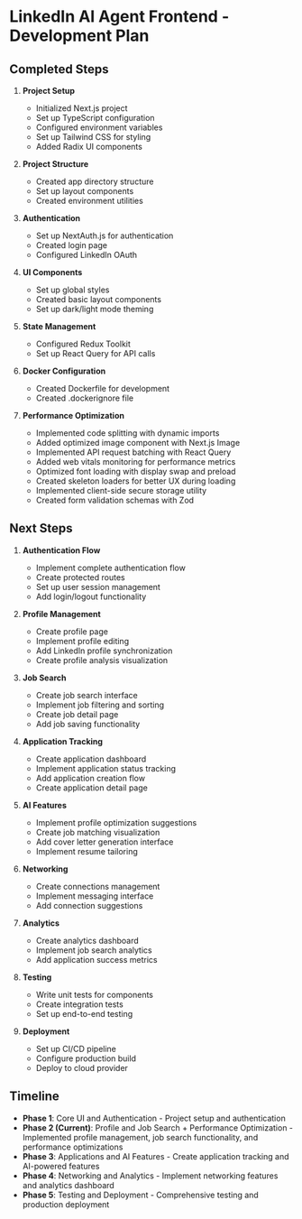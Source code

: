 # LinkedIn AI Agent Frontend - Development Plan

## Completed Steps

1. **Project Setup**
   - Initialized Next.js project
   - Set up TypeScript configuration
   - Configured environment variables
   - Set up Tailwind CSS for styling
   - Added Radix UI components

2. **Project Structure**
   - Created app directory structure
   - Set up layout components
   - Created environment utilities

3. **Authentication**
   - Set up NextAuth.js for authentication
   - Created login page
   - Configured LinkedIn OAuth

4. **UI Components**
   - Set up global styles
   - Created basic layout components
   - Set up dark/light mode theming

5. **State Management**
   - Configured Redux Toolkit
   - Set up React Query for API calls

6. **Docker Configuration**
   - Created Dockerfile for development
   - Created .dockerignore file

7. **Performance Optimization**
   - Implemented code splitting with dynamic imports
   - Added optimized image component with Next.js Image
   - Implemented API request batching with React Query
   - Added web vitals monitoring for performance metrics
   - Optimized font loading with display swap and preload
   - Created skeleton loaders for better UX during loading
   - Implemented client-side secure storage utility
   - Created form validation schemas with Zod

## Next Steps

1. **Authentication Flow**
   - Implement complete authentication flow
   - Create protected routes
   - Set up user session management
   - Add login/logout functionality

2. **Profile Management**
   - Create profile page
   - Implement profile editing
   - Add LinkedIn profile synchronization
   - Create profile analysis visualization

3. **Job Search**
   - Create job search interface
   - Implement job filtering and sorting
   - Create job detail page
   - Add job saving functionality

4. **Application Tracking**
   - Create application dashboard
   - Implement application status tracking
   - Add application creation flow
   - Create application detail page

5. **AI Features**
   - Implement profile optimization suggestions
   - Create job matching visualization
   - Add cover letter generation interface
   - Implement resume tailoring

6. **Networking**
   - Create connections management
   - Implement messaging interface
   - Add connection suggestions

7. **Analytics**
   - Create analytics dashboard
   - Implement job search analytics
   - Add application success metrics

8. **Testing**
   - Write unit tests for components
   - Create integration tests
   - Set up end-to-end testing

9. **Deployment**
   - Set up CI/CD pipeline
   - Configure production build
   - Deploy to cloud provider

## Timeline

- **Phase 1**: Core UI and Authentication - Project setup and authentication
- **Phase 2 (Current)**: Profile and Job Search + Performance Optimization - Implemented profile management, job search functionality, and performance optimizations
- **Phase 3**: Applications and AI Features - Create application tracking and AI-powered features
- **Phase 4**: Networking and Analytics - Implement networking features and analytics dashboard
- **Phase 5**: Testing and Deployment - Comprehensive testing and production deployment 
